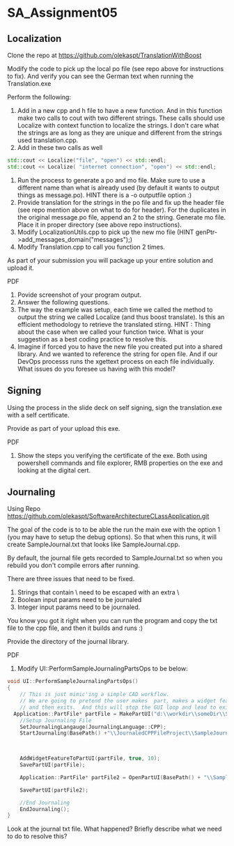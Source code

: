 # SA_Assignment05

## Localization

Clone the repo at https://github.com/olekaspt/TranslationWithBoost

Modify the code to pick up the local po file (see repo above for instructions to fix). And verify you can see the German text when running the Translation.exe

Perform the following:

1. Add in a new cpp and h file to have a new function.  And in this function make two calls to cout with two different strings.  These calls should use Localize with context function to localize the strings.  I don't care what the strings are as long as they are unique and different from the strings used translation.cpp.
1. Add in these two calls as well
```c++
std::cout << Localize("file", "open") << std::endl;
std::cout << Localize( "internet connection", "open") << std::endl;
```
1. Run the process to generate a po and mo file.  Make sure to use a different name than what is already used (by default it wants to output things as message.po).  HINT there is a -o outputfile option :)
1. Provide translation for the strings in the po file and fix up the header file (see repo mention above on what to do for header).  For the duplicates in the original message.po file, append an 2 to the string.   Generate mo file.  Place it in proper directory (see above repo instructions).   
1. Modify LocalizationUtils.cpp to pick up the new mo file (HINT genPtr->add_messages_domain("messages");)
1. Modify Translation.cpp to call you function 2 times.

As part of your submission you will package up your entire solution and upload it.


PDF
1. Povide screenshot of your program output.
1. Answer the following questions.
  1. The way the example was setup, each time we called the method to output the string we called Localize (and thus boost translate).  Is this an efficient methodology to retrieve the translated stirng.   HINT : Thing about the case when we called your function twice.  What is your suggestion as a best coding practice to resolve this.
  2. Imagine if forced you to have the new file you created put into a shared library.   And we wanted to reference the string for open file.  And if our DevOps processs runs the xgettext process on each file individually.   What issues do you foresee us having with this model?

## Signing

Using the process in the slide deck on self signing, sign the translation.exe with a self certificate.  

Provide as part of your upload this exe.

PDF
1. Show the steps you verifying the certificate of the exe.  Both using powershell commands and file explorer, RMB properties on the exe and looking at the digital cert.

## Journaling

Using Repo https://github.com/olekaspt/SoftwareArchitectureCLassApplication.git

The goal of the code is to to be able the run the main exe with the option 1 (you may have to setup the debug options).  So that when this runs, it will create 
SampleJournal.txt that looks like SampleJournal.cpp.

By default, the journal file gets recorded to SampleJournal.txt so when you rebuild you don't compile errors after running.

There are three issues that need to be fixed.
1. Strings that contain \ need to be escaped with an extra \
2. Boolean input params need to be journaled
3. Integer input params need to be journaled.

You know you got it right when you can run the program and copy the txt file to the cpp file, and then it builds and runs :)

Provide the directory of the  journal library.

PDF
1. Modify UI::PerformSampleJournalingPartsOps to be below:

```c++
void UI::PerformSampleJournalingPartsOps()
{
	// This is just mimic'ing a simple CAD workflow.
	// We are going to pretend the user makes  part, makes a widget feature, saves the part,
	// and then exits.  And this will stop the GUI loop and lead to exit on main
  Application::PartFile* partFile = MakePartUI("d:\\workdir\\someDir\\SomeName.part");
	//Setup Journaling File
	SetJournalingLangauge(JournalingLanguage::CPP);
	StartJournaling(BasePath() +"\\JournaledCPPFileProject\\SampleJournal.txt");


	
	AddWidgetFeatureToPartUI(partFile, true, 10);
	SavePartUI(partFile);

	Application::PartFile* partFile2 = OpenPartUI(BasePath() + "\\SampleVersionUp.prt");

	SavePartUI(partFile2);

	//End Journaling
	EndJournaling();
}
```

Look at the journal txt file.  What happened?  Briefly describe what we need to do to resolve this?





